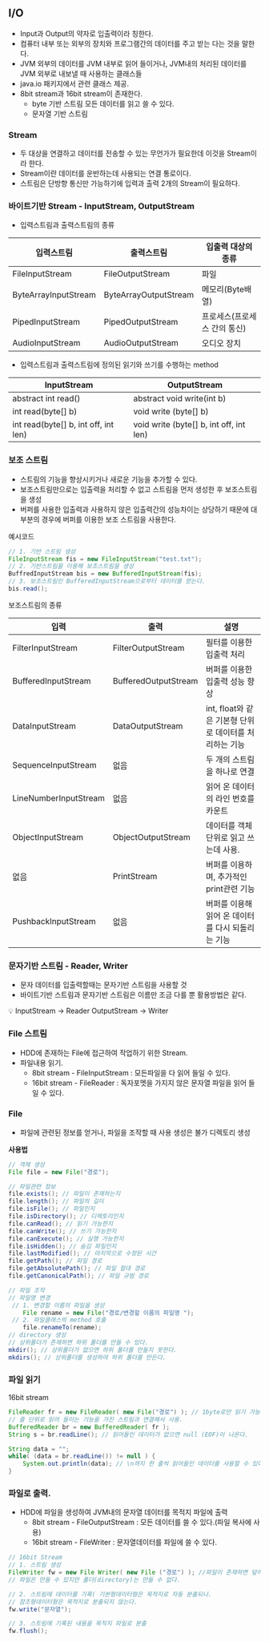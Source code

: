## I/O

- Input과 Output의 약자로 입출력이라 칭한다.
- 컴퓨터 내부 또는 외부의 장치와 프로그램간의 데이터를 주고 받는 다는 것을 말한다.
- JVM 외부의 데이터를 JVM 내부로 읽어 들이거나, JVM내의 처리된 데이터를 JVM 외부로 내보낼 때 사용하는 클래스들
- java.io 패키지에서 관련 클래스 제공.
- 8bit stream과 16bit stream이 존재한다.
  - byte 기반 스트림 모든 데이터를 읽고 쓸 수 있다.
  - 문자열 기반 스트림

### Stream

- 두 대상을 연결하고 데이터를 전송할 수 있는 무언가가 필요한데 이것을 Stream이라 한다.
- Stream이란 데이터를 운반하는데 사용되는 연결 통로이다.
- 스트림은 단방향 통신만 가능하기에 입력과 출력 2개의 Stream이 필요하다.

### 바이트기반 Stream - InputStream, OutputStream

- 입력스트림과 출력스트림의 종류

| 입력스트림           | 출력스트림            | 입출력 대상의 종류           |
| -------------------- | --------------------- | ---------------------------- |
| FileInputStream      | FileOutputStream      | 파일                         |
| ByteArrayInputStream | ByteArrayOutputStream | 메모리(Byte배열)             |
| PipedInputStream     | PipedOutputStream     | 프로세스(프로세스 간의 통신) |
| AudioInputStream     | AudioOutputStream     | 오디오 장치                  |

- 입력스트림과 출력스트림에 정의된 읽기와 쓰기를 수행하는 method

| InputStream                          | OutputStream                            |
| ------------------------------------ | --------------------------------------- |
| abstract int read()                  | abstract void write(int b)              |
| int read(byte[] b)                   | void write (byte[] b)                   |
| int read(byte[] b, int off, int len) | void write (byte[] b, int off, int len) |

### 보조 스트림

- 스트림의 기능을 향상시키거나 새로운 기능을 추가할 수 있다.
- 보조스트림만으로는 입출력을 처리할 수 없고 스트림을 먼저 생성한 후 보조스트림을 생성
- 버퍼를 사용한 입출력과 사용하지 않은 입출력간의 성능차이는 상당하기 때문에 대부분의 경우에 버퍼를 이용한 보조 스트림을 사용한다.

예시코드

```java
// 1. 기반 스트림 생성
FileInputStream fis = new FileInputStream("test.txt");
// 2. 기반스트림을 이용해 보조스트림을 생성
BuffredInputStream bis = new BufferedInputStream(fis);
// 3. 보조스트림인 BufferedInputStream으로부터 데이터를 얻는다.
bis.read();
```

보조스트림의 종류

| 입력                  | 출력                 | 설명                                                   |
| --------------------- | -------------------- | ------------------------------------------------------ |
| FilterInputStream     | FilterOutputStream   | 필터를 이용한 입출력 처리                              |
| BufferedInputStream   | BufferedOutputStream | 버퍼를 이용한 입출력 성능 향상                         |
| DataInputStream       | DataOutputStream     | int, float와 같은 기본형 단위로 데이터를 처리하는 기능 |
| SequenceInputStream   | 없음                 | 두 개의 스트림을 하나로 연결                           |
| LineNumberInputStream | 없음                 | 읽어 온 데이터의 라인 번호를 카운트                    |
| ObjectInputStream     | ObjectOutputStream   | 데이터를 객체단위로 읽고 쓰는데 사용.                  |
| 없음                  | PrintStream          | 버퍼를 이용하며, 추가적인 print관련 기능               |
| PushbackInputStream   | 없음                 | 버퍼를 이용해 읽어 온 데이터를 다시 되돌리는 기능      |

### 문자기반 스트림 - Reader, Writer

- 문자 데이터를 입출력할때는 문자기반 스트림을 사용할 것
- 바이트기반 스트림과 문자기반 스트림은 이름만 조금 다를 뿐 활용방법은 같다.

<aside>
💡 InputStream → Reader
OutputStream → Writer

</aside>

### File 스트림

- HDD에 존재하는 File에 접근하여 작업하기 위한 Stream.
- 파일내용 읽기.
  - 8bit stream - FileInputStream : 모든파일을 다 읽어 들일 수 있다.
  - 16bit stream - FileReader : 독자포멧을 가지지 않은 문자열 파일을 읽어 들일 수 있다.

### File

- 파일에 관련된 정보를 얻거나, 파일을 조작할 때 사용 생성은 불가 디렉토리 생성

**사용법**

```java
// 객체 생성
File file = new File("경로");

// 파일관련 정보
file.exists(); // 파일이 존재하는지
file.length(); // 파일의 길이
file.isFile(); // 파일인지
file.isDirectory(); // 디렉토리인지
file.canRead(); // 읽기 가능한지
file.canWrite(); // 쓰기 가능한지
file.canExecute(); // 실행 가능한지
file.isHidden(); // 숨김 파일인지
file.lastModified(); // 마지막으로 수정된 시간
file.getPath(); // 파일 경로
file.getAbsolutePath(); // 파일 절대 경로
file.getCanonicalPath(); // 파일 규범 경로

// 파일 조작
// 파일명 변경
 // 1. 변경할 이름의 파일을 생성
	File rename = new File("경로/변경할 이름의 파일명 ");
 // 2. 파일클래스의 method 호출
	file.renameTo(rename);
// directory 생성
// 상위폴더가 존재하면 하위 폴더를 만들 수 있다.
mkdir(); // 상위폴더가 없으면 하위 폴더를 만들지 못한다.
mkdirs(); // 상위폴더를 생성하여 하위 폴더를 만든다.
```

### 파일 읽기

16bit stream

```java
FileReader fr = new FileReader( new File("경로") ); // 1byte로만 읽기 가능.
// 줄 단위로 읽어 들이는 기능을 가진 스트림과 연결해서 사용.
BufferedReader br = new BufferedReader( fr );
String s = br.readLine(); // 읽어들인 데이터가 없으면 null (EOF)이 나온다.

String data = "";
while( (data = br.readLine()) != null ) {
	System.out.println(data); // \n까지 한 줄씩 읽어들인 데이터를 사용할 수 있다.
}

```

### 파일로 출력.

- HDD에 파일을 생성하여 JVM내의 문자열 데이터를 목적지 파일에 출력
  - 8bit stream - FileOutputStream : 모든 데이터를 쓸 수 있다.(파일 복사에 사용)
  - 16bit stream - FileWriter : 문자열데이터를 파일에 쓸 수 있다.

```java
// 16bit Stream
// 1. 스트림 생성
FileWriter fw = new File Writer( new File ("경로") ); //파일이 존재하면 덮어쓰고 없으면 생성
// 파일은 만들 수 있지만 폴더(directory)는 만들 수 없다.

// 2. 스트림에 데이터를 기록( 기본형데이터형은 목적지로 자동 분출되나.
// 참조형데이터형은 목적지로 분출되지 않는다.
fw.write("문자열");

// 3. 스트림에 기록된 내용을 목적지 파일로 분출
fw.flush();
```
